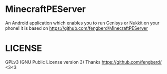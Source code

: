 # MinecraftPEServer
An Android application which enables you to run Genisys or Nukkit on your phone!
it is based on https://github.com/fengberd/MinecraftPEServer

# LICENSE
GPLv3 (GNU Public License version 3)
Thanks https://github.com/fengberd/ <3<3
